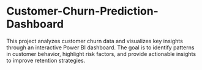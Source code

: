 # Customer-Churn-Prediction-Dashboard
This project analyzes customer churn data and visualizes key insights through an interactive Power BI dashboard. The goal is to identify patterns in customer behavior, highlight risk factors, and provide actionable insights to improve retention strategies.
